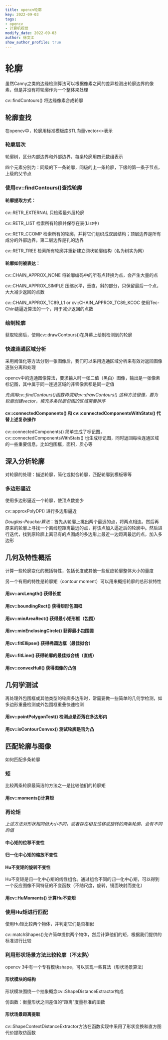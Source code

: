 ```yaml
---
title: opencv轮廓	
key: 2022-09-03
tags: 
- opencv
- 计算机视觉
modify_date: 2022-09-03
author: 徐文江
show_author_profile: true
---
```







# 轮廓			
<!--more-->     
虽然Canny之类的边缘检测算法可以根据像素之间的差异检测出轮廓边界的像素，但是并没有将轮廓作为一个整体来处理			

cv::findContours() 将边缘像素合成轮廓			



## 轮廓查找			

在opencv中，轮廓用标准模板库STL向量vector<>表示		

### 轮廓层次			

轮廓树，区分内部边界和外部边界，每条轮廓用四元数组表示			

四个元素分别为：同级的下一条轮廓，同级的上一条轮廓，下级的第一条子节点，上级的父节点					



### 使用cv::findContours()查找轮廓					

#### 轮廓提取方式：		

cv::RETR_EXTERNAL 只检索最外层轮廓			

cv::RETR_LIST 检索所有轮廓并保存在表(List中)			

cv::RETR_CCOMP 检索所有的轮廓，并将它们组织成双层结构；顶层边界是所有成分的外部边界，第二层边界是孔的边界			

cv::RETR_TREE 检索所有轮廓并重新建立网状轮廓结构（名为树实为网）				

#### 轮廓如何被表达：			

cv::CHAIN_APPROX_NONE 将轮廓编码中的所有点转换为点，会产生大量的点			

cv::CHAIN_APPROX_SIMPLE 压缩水平，垂直，斜的部分，只保留最后一个点，大大减少返回的点数				

cv::CHAIN_APPROX_TC89_L1  or cv::CHAIN_APPROX_TC89_KCOC 使用Tec-Chin链逼近算法的一个，用于减少返回的点数				





### 绘制轮廓			

获取轮廓后，使用cv::drawContours()在屏幕上绘制检测到的轮廓			





### 快速连通区域分析			

采用阙值化等方法分割一张图像后，我们可以采用连通区域分析来有效对返回图像逐张分离和处理				

opencv中的连通图像算法，要求输入时一张二值（黑白）图像，输出是一张像素标记图，其中属于同一连通区域的非零像素都是同一定值				

*先调用cv::findContours()函数再调用cv::drawContours() 这种方法很慢，要为轮廓创建vector，填充多条轮廓包围的区域需要排序*				



#### cv::connectedComponents() 和 cv::connectedComponentsWithStats()  代替上述复杂操作			

cv::connectedComponents() 简单生成了标记图，cv::connectedComponentsWithStats() 也生成标记图，同时返回每块连通区域的一些重要信息，比如包围框，面积，质心等





## 深入分析轮廓			

对轮廓的处理：描述轮廓，简化或拟合轮廓，匹配轮廓到模板等等			



### 多边形逼近			

使用多边形逼近一个轮廓，使顶点数变少				



cv::approxPolyDP() 进行多边形逼近			

*Douglas-Peucker算法*：首先从轮廓上挑出两个最远的点，将两点相连。然后再原来的轮廓上寻找一个离线短距离最远的点，将该点加入逼近后的轮廓中。然后进行迭代，找到原轮廓上离已有的点围成的多边形上最近一边距离最远的点，加入多边形			



## 几何及特性概括			

计算一些轮廓变化的概括特性，包括长度或其他一些反应轮廓整体大小的量度			

另一个有用的特性是轮廓矩（contour moment）可以用来概括轮廓的总形状特性			

#### 用cv::arcLength() 获得长度			

#### 用cv::boundingRect() 获得矩形包围框			

#### 用cv::minAreaRect() 获得最小矩形框（包围）			

#### 用cv::minEnclosingCircle() 获得最小包围圆			

#### 用cv::fitEllipse() 获得椭圆边框（最佳拟合）			

#### 用cv::fitLine() 获得轮廓的最佳拟合线（直线）			

#### 用cv::convexHull() 获得图像的凸包				



## 几何学测试			

再处理外包围框或其他类型的轮廓多边形时，常需要做一些简单的几何学检测，如多边形重叠检测或外包围框重叠快速检测				

#### 用cv::pointPolygonTest() 检测点是否落在多边形内			

#### 用cv::isContourConvex() 测试轮廓是否为凸				



## 匹配轮廓与图像			

如何匹配多条轮廓			

### 矩			

比较两条轮廓最简洁的方法之一是比较他们的轮廓矩			

#### 用cv::moments()计算矩			



### 再论矩			

*上述方法对形状相同但大小不同，或者存在相互位移或旋转的两条轮廓，会有不同的值*						

#### 中心矩的位移不变性					

#### 归一化中心矩的缩放不变性				

#### Hu不变矩的旋转不变性				

Hu不变矩是归一化中心矩的线性组合。通过组合不同的归一化中心矩，可以得到一个反应图像不同特征的不变函数（不随尺度，旋转，镜面映射而变化）			

#### 用cv::HuMoments() 计算Hu不变矩			







### 使用Hu矩进行匹配			

使用Hu矩比较两个物体，并判定它们是否相似				

cv::matchShapes()允许简单提供两个物体，然后计算他们的矩，根据我们提供的标准进行比较			



### 利用形状场景方法比较轮廓（不太熟）					

opencv 3中有一个专有模块shape，可以实现一些算法（形状场景算法）			

#### 形状模块的结构				

形状模块围绕一个抽象概念cv::ShapeDistanceExtractor构成			

仿函数：衡量形状之间差值的“距离”度量标准的函数			

#### 形状场景距离提取			

cv::ShapeContextDistanceExtractor方法在函数实现中采用了形状变换和直方图代价提取仿函数				





